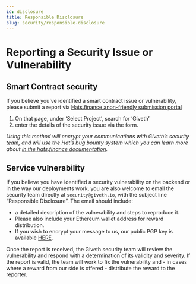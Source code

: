 ```yaml
---
id: disclosure
title: Responsible Disclosure
slug: security/responsible-disclosure
---
```


# Reporting a Security Issue or Vulnerability

## Smart Contract security
If you believe you’ve identified a smart contract issue or vulnerability, please submit a report via [Hats.finance anon-friendly submission portal](https://app.hats.finance/vulnerability) 

1. On that page, under ‘Select Project’, search for ‘Giveth’
2. enter the details of the security issue via the form.

*Using this method will encrypt your communications with Giveth’s security team, and will use the Hat’s bug bounty system which you can learn more about [in the hats.finance documentation](https://docs.hats.finance/).*

## Service vulnerability
If you believe you have identified a security vulnerability on the backend or in the way our deployments work, you are also welcome to email the security team directly at `security@giveth.io`, with the subject line “Responsible Disclosure”. 
The email should include:
- a detailed description of the vulnerability and steps to reproduce it. 
- Please also include your Ethereum wallet address for reward distribution. 
- If you wish to encrypt your message to us, our public PGP key is available [HERE](https://gist.github.com/geleeroyale/bd50ed3bcac66e54c6c53954b4f0841f).  

Once the report is received, the Giveth security team will review the vulnerability and respond with a determination of its validity and severity. If the report is valid, the team will work to fix the vulnerability and - in cases where a reward from our side is offered - distribute the reward to the reporter.
